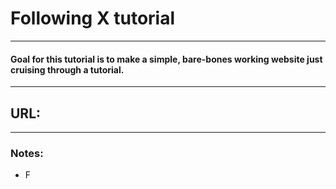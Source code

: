# Following X tutorial
---
#### Goal for this tutorial is to make a simple, bare-bones working website just cruising through a tutorial.

---
## URL: 

--- 

### Notes:
- F

